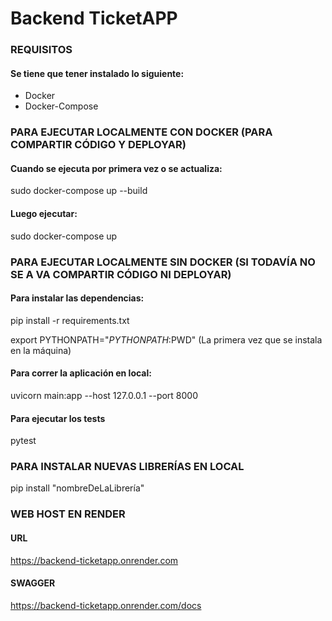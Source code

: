 # Backend TicketAPP


### REQUISITOS

#### Se tiene que tener instalado lo siguiente:

* Docker 
* Docker-Compose


### PARA EJECUTAR LOCALMENTE CON DOCKER (PARA COMPARTIR CÓDIGO Y DEPLOYAR)

#### Cuando se ejecuta por primera vez o se actualiza:

sudo docker-compose up --build

#### Luego ejecutar:

sudo docker-compose up


### PARA EJECUTAR LOCALMENTE SIN DOCKER (SI TODAVÍA NO SE A VA COMPARTIR CÓDIGO NI DEPLOYAR)

#### Para instalar las dependencias:

pip install -r requirements.txt

export PYTHONPATH="$PYTHONPATH:$PWD"   (La primera vez que se instala en la máquina)


#### Para correr la aplicación en local:

uvicorn main:app --host 127.0.0.1 --port 8000


#### Para ejecutar los tests

pytest


### PARA INSTALAR NUEVAS LIBRERÍAS EN LOCAL

pip install "nombreDeLaLibrería"


### WEB HOST EN RENDER

#### URL

https://backend-ticketapp.onrender.com

#### SWAGGER

https://backend-ticketapp.onrender.com/docs
